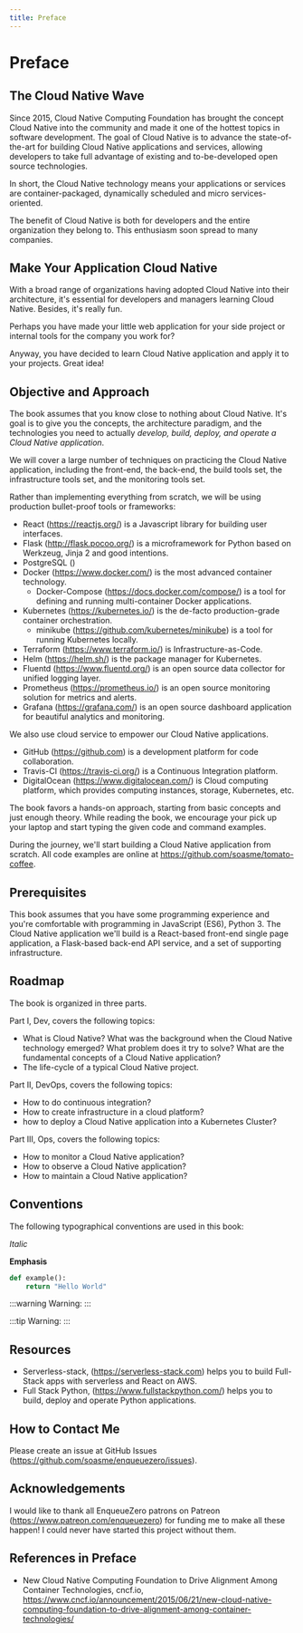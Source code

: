 ```yaml
---
title: Preface
---
```


# Preface

## The Cloud Native Wave

Since 2015, Cloud Native Computing Foundation has brought the concept Cloud Native into the community and made it one of the hottest topics in software development. The goal of Cloud Native is to advance the state-of-the-art for building Cloud Native applications and services, allowing developers to take full advantage of existing and to-be-developed open source technologies.

In short, the Cloud Native technology means your applications or services are container-packaged, dynamically scheduled and micro services-oriented.

The benefit of Cloud Native is both for developers and the entire organization they belong to. This enthusiasm soon spread to many companies.

## Make Your Application Cloud Native

With a broad range of organizations having adopted Cloud Native into their architecture, it's essential for developers and managers learning Cloud Native. Besides, it's really fun.

Perhaps you have made your little web application for your side project or internal tools for the company you work for?

Anyway, you have decided to learn Cloud Native application and apply it to your projects. Great idea!

## Objective and Approach

The book assumes that you know close to nothing about Cloud Native. It's goal is to give you the concepts, the architecture paradigm, and the technologies you need to actually *develop, build, deploy, and operate a Cloud Native application*.

We will cover a large number of techniques on practicing the Cloud Native application, including the front-end, the back-end, the build tools set, the infrastructure tools set, and the monitoring tools set.

Rather than implementing everything from scratch, we will be using production bullet-proof tools or frameworks:

* React (<https://reactjs.org/>) is a Javascript library for building user interfaces.
* Flask (<http://flask.pocoo.org/>) is a microframework for Python based on Werkzeug, Jinja 2 and good intentions.
* PostgreSQL ()
* Docker (<https://www.docker.com/>) is the most advanced container technology.
  * Docker-Compose (<https://docs.docker.com/compose/>) is a tool for defining and running multi-container Docker applications.
* Kubernetes (<https://kubernetes.io/>) is the de-facto production-grade container orchestration.
  * minikube (<https://github.com/kubernetes/minikube>) is a tool for running Kubernetes locally.
* Terraform (<https://www.terraform.io/>) is Infrastructure-as-Code.
* Helm (<https://helm.sh/>) is the package manager for Kubernetes.
* Fluentd (<https://www.fluentd.org/>) is an open source data collector for unified logging layer.
* Prometheus (<https://prometheus.io/>) is an open source monitoring solution for metrics and alerts.
* Grafana (<https://grafana.com/>) is an open source dashboard application for beautiful analytics and monitoring.

We also use cloud service to empower our Cloud Native applications.

* GitHub (<https://github.com>) is a development platform for code collaboration.
* Travis-CI (<https://travis-ci.org/>) is a Continuous Integration platform.
* DigitalOcean (<https://www.digitalocean.com/>) is Cloud computing platform, which provides computing instances, storage, Kubernetes, etc.

The book favors a hands-on approach, starting from basic concepts and just enough theory. While reading the book, we encourage your pick up your laptop and start typing the given code and command examples.

During the journey, we'll start building a Cloud Native application from scratch. All code examples are online at <https://github.com/soasme/tomato-coffee>.

## Prerequisites

This book assumes that you have some programming experience and you're comfortable with programming in JavaScript (ES6), Python 3. The Cloud Native application we'll build is a React-based front-end single page application, a Flask-based back-end API service, and a set of supporting infrastructure.

## Roadmap

The book is organized in three parts.

Part I, Dev, covers the following topics:

* What is Cloud Native? What was the background when the Cloud Native technology emerged? What problem does it try to solve? What are the fundamental concepts of a Cloud Native application?
* The life-cycle of a typical Cloud Native project.

Part II, DevOps, covers the following topics:

* How to do continuous integration?
* How to create infrastructure in a cloud platform?
* how to deploy a Cloud Native application into a Kubernetes Cluster?

Part III, Ops, covers the following topics:

* How to monitor a Cloud Native application?
* How to observe a Cloud Native application?
* How to maintain a Cloud Native application?

## Conventions

The following typographical conventions are used in this book:

*Italic*

**Emphasis**

```python
def example():
    return "Hello World"
```

:::warning
Warning:
:::

:::tip
Warning:
:::


## Resources

* Serverless-stack, (https://serverless-stack.com) helps you to build Full-Stack apps with serverless and React on AWS.
* Full Stack Python, (https://www.fullstackpython.com/) helps you to build, deploy and operate Python applications.

## How to Contact Me

Please create an issue at GitHub Issues (<https://github.com/soasme/enqueuezero/issues>).

## Acknowledgements

I would like to thank all EnqueueZero patrons on Patreon (<https://www.patreon.com/enqueuezero>) for funding me to make all these happen! I could never have started this project without them.

## References in Preface

* New Cloud Native Computing Foundation to Drive Alignment Among Container Technologies, cncf.io, <https://www.cncf.io/announcement/2015/06/21/new-cloud-native-computing-foundation-to-drive-alignment-among-container-technologies/>
